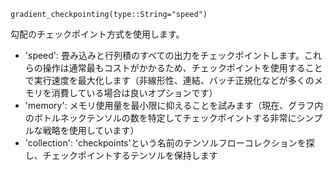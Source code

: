 ```
gradient_checkpointing(type::String="speed")
```

勾配のチェックポイント方式を使用します。

  * 'speed': 畳み込みと行列積のすべての出力をチェックポイントします。これらの操作は通常最もコストがかかるため、チェックポイントを使用することで実行速度を最大化します（非線形性、連結、バッチ正規化などが多くのメモリを消費している場合は良いオプションです）
  * 'memory': メモリ使用量を最小限に抑えることを試みます（現在、グラフ内のボトルネックテンソルの数を特定してチェックポイントする非常にシンプルな戦略を使用しています）
  * 'collection': 'checkpoints'という名前のテンソルフローコレクションを探し、チェックポイントするテンソルを保持します
